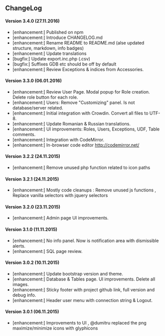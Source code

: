 ## ChangeLog

#### Version 3.4.0 (27.11.2016)
- [enhancement:] Published on npm
- [enhancement:] Introduce CHANGELOG.md
- [enhancement:] Rename README to README.md (alse updated structure, markdown, info badges)
- [enhancement:] Update translations
- [bugfix:] Update export.inc.php (.csv)
- [bugfix:] Suffixes GDB etc should be off by default
- [enhancement:] Review Exceptions & indices from Accessories.

#### Version 3.3.0 (06.01.2016)
- [enhancement:] Review User Page. Modal popup for Role creation. Delete role button for each role.
- [enhancement:] Users: Remove "Customizing" panel. Is not database/server related. 
- [enhancement:] Initial integration with Crowdin. Convert all files to UTF-8.
- [enhancement:] Update Romanian & Russian translations.
- [enhancement:] UI improvements: Roles, Users, Exceptions, UDF, Table comments.
- [enhancement:] Integration with CodeMirror.
- [enhancement:] In-browser code editor http://codemirror.net/

#### Version 3.2.2 (24.11.2015)
- [enhancement:] Remove unused php function related to icon paths

#### Version 3.2.1 (24.11.2015)

- [enhancement:] Mostly code cleanups : Remove unused js functions , Replace vanilla selectors with jquery selectors

#### Version 3.2.0 (23.11.2015)

- [enhancement:] Admin page UI improvements.

#### Version 3.1.0 (11.11.2015)

- [enhancement:] No info panel. Now is notification area with dismissible alerts.
- [enhancement:] SQL page review.

#### Version 3.0.2 (10.11.2015)

- [enhancement:] Update bootstrap version and theme.
- [enhancement:] Database & Tables page. UI improvements. Delete all images.
- [enhancement:] Sticky footer with project github link, full version and debug info.
- [enhancement:] Header user menu with connection string & Logout.

#### Version 3.0.1 (06.11.2015)

- [enhancement:] Improvements to UI , @dumitru replaced the png maximize/minimize icons with glyphicons
